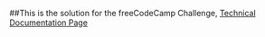 ##This is the solution for the freeCodeCamp Challenge, [Technical Documentation Page](https://www.freecodecamp.org/learn/2022/responsive-web-design/build-a-technical-documentation-page-project/build-a-technical-documentation-page)
